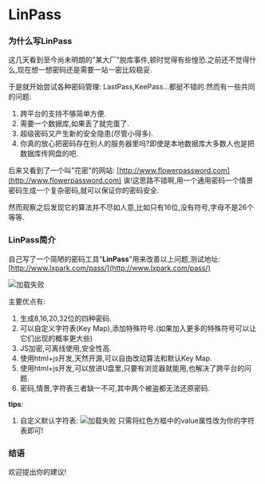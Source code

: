 # LinPass

### 为什么写LinPass

这几天看到至今尚未明朗的"某大厂"脱库事件,顿时觉得有些惶恐.之前还不觉得什么,现在想一想密码还是需要一站一密比较稳妥.

于是就开始尝试各种密码管理: LastPass,KeePass...都挺不错的.然而有一些共同的问题:

1. 跨平台的支持不够简单方便.
2. 需要一个数据库,如果丢了就完蛋了.
3. 超级密码又产生新的安全隐患(尽管小得多).
4. 你真的放心把密码存在别人的服务器里吗?即使是本地数据库大多数人也是把数据库传网盘的吧.

后来又看到了一个叫"花密"的网站: [http://www.flowerpassword.com](http://www.flowerpassword.com)
诶!这思路不错啊,用一个通用密码一个情景密码生成一个复杂密码,就可以保证你的密码安全.

然而观察之后发现它的算法并不尽如人意,比如只有16位,没有符号,字母不是26个等等.

### LinPass简介

自己写了一个简陋的密码工具"**LinPass**"用来改善以上问题,测试地址:[http://www.lxpark.com/pass/](http://www.lxpark.com/pass/)

![加载失败](http://7xibux.com1.z0.glb.clouddn.com/QQ图片20150811120229.png)

主要优点有:

1. 生成8,16,20,32位的四种密码.
2. 可以自定义字符表(Key Map),添加特殊符号.(如果加入更多的特殊符号可以让它们出现的概率更大些)
3. JS加密,可离线使用,安全性高.
4. 使用html+js开发,天然开源,可以自由改动算法和默认Key Map.
5. 使用html+js开发,可以放进U盘里,只要有浏览器就能用,也解决了跨平台的问题.
6. 密码,情景,字符表三者缺一不可,其中两个被盗都无法还原密码.

**tips**:

1. 自定义默认字符表:
![加载失败](http://7xibux.com1.z0.glb.clouddn.com/QQ截图20150811120513.png)
只需将红色方框中的value属性改为你的字符表即可!

### 结语

欢迎提出你的建议!
